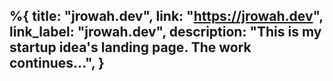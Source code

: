 %{
  title: "jrowah.dev",
  link: "https://jrowah.dev",
  link_label: "jrowah.dev",
  description:
          "This is my startup idea's landing page. The work continues...",
}
---
